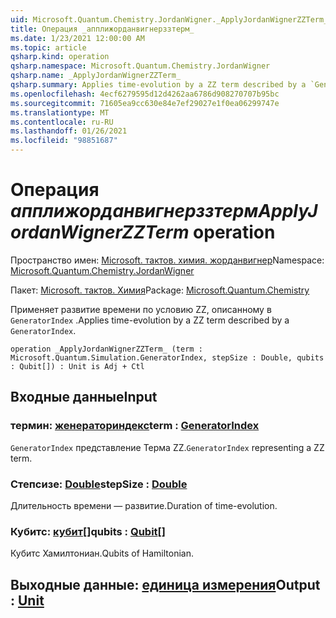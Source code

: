 ```yaml
---
uid: Microsoft.Quantum.Chemistry.JordanWigner._ApplyJordanWignerZZTerm_
title: Операция _апплижорданвигнерззтерм_
ms.date: 1/23/2021 12:00:00 AM
ms.topic: article
qsharp.kind: operation
qsharp.namespace: Microsoft.Quantum.Chemistry.JordanWigner
qsharp.name: _ApplyJordanWignerZZTerm_
qsharp.summary: Applies time-evolution by a ZZ term described by a `GeneratorIndex`.
ms.openlocfilehash: 4ecf6279595d12d4262aa6786d908270707b95bc
ms.sourcegitcommit: 71605ea9cc630e84e7ef29027e1f0ea06299747e
ms.translationtype: MT
ms.contentlocale: ru-RU
ms.lasthandoff: 01/26/2021
ms.locfileid: "98851687"
---
```

# <a name="_applyjordanwignerzzterm_-operation"></a><span data-ttu-id="a93ab-102">Операция _апплижорданвигнерззтерм_</span><span class="sxs-lookup"><span data-stu-id="a93ab-102">_ApplyJordanWignerZZTerm_ operation</span></span>

<span data-ttu-id="a93ab-103">Пространство имен: [Microsoft. тактов. химия. жорданвигнер](xref:Microsoft.Quantum.Chemistry.JordanWigner)</span><span class="sxs-lookup"><span data-stu-id="a93ab-103">Namespace: [Microsoft.Quantum.Chemistry.JordanWigner](xref:Microsoft.Quantum.Chemistry.JordanWigner)</span></span>

<span data-ttu-id="a93ab-104">Пакет: [Microsoft. тактов. Химия](https://nuget.org/packages/Microsoft.Quantum.Chemistry)</span><span class="sxs-lookup"><span data-stu-id="a93ab-104">Package: [Microsoft.Quantum.Chemistry](https://nuget.org/packages/Microsoft.Quantum.Chemistry)</span></span>


<span data-ttu-id="a93ab-105">Применяет развитие времени по условию ZZ, описанному в `GeneratorIndex` .</span><span class="sxs-lookup"><span data-stu-id="a93ab-105">Applies time-evolution by a ZZ term described by a `GeneratorIndex`.</span></span>

```qsharp
operation _ApplyJordanWignerZZTerm_ (term : Microsoft.Quantum.Simulation.GeneratorIndex, stepSize : Double, qubits : Qubit[]) : Unit is Adj + Ctl
```


## <a name="input"></a><span data-ttu-id="a93ab-106">Входные данные</span><span class="sxs-lookup"><span data-stu-id="a93ab-106">Input</span></span>

### <a name="term--generatorindex"></a><span data-ttu-id="a93ab-107">термин: [женераториндекс](xref:Microsoft.Quantum.Simulation.GeneratorIndex)</span><span class="sxs-lookup"><span data-stu-id="a93ab-107">term : [GeneratorIndex](xref:Microsoft.Quantum.Simulation.GeneratorIndex)</span></span>

<span data-ttu-id="a93ab-108">`GeneratorIndex` представление Терма ZZ.</span><span class="sxs-lookup"><span data-stu-id="a93ab-108">`GeneratorIndex` representing a ZZ term.</span></span>


### <a name="stepsize--double"></a><span data-ttu-id="a93ab-109">Степсизе: [Double](xref:microsoft.quantum.lang-ref.double)</span><span class="sxs-lookup"><span data-stu-id="a93ab-109">stepSize : [Double](xref:microsoft.quantum.lang-ref.double)</span></span>

<span data-ttu-id="a93ab-110">Длительность времени — развитие.</span><span class="sxs-lookup"><span data-stu-id="a93ab-110">Duration of time-evolution.</span></span>


### <a name="qubits--qubit"></a><span data-ttu-id="a93ab-111">Кубитс: [кубит](xref:microsoft.quantum.lang-ref.qubit)[]</span><span class="sxs-lookup"><span data-stu-id="a93ab-111">qubits : [Qubit](xref:microsoft.quantum.lang-ref.qubit)[]</span></span>

<span data-ttu-id="a93ab-112">Кубитс Хамилтониан.</span><span class="sxs-lookup"><span data-stu-id="a93ab-112">Qubits of Hamiltonian.</span></span>



## <a name="output--unit"></a><span data-ttu-id="a93ab-113">Выходные данные: [единица измерения](xref:microsoft.quantum.lang-ref.unit)</span><span class="sxs-lookup"><span data-stu-id="a93ab-113">Output : [Unit](xref:microsoft.quantum.lang-ref.unit)</span></span>

